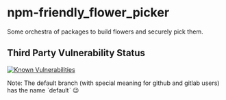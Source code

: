 # npm-friendly_flower_picker
Some orchestra of packages to build flowers and securely pick them.

## Third Party Vulnerability Status
[![Known Vulnerabilities](https://snyk.io/test/github/sthagen/npm-friendly_flower_picker/badge.svg?targetFile=package.json)](https://snyk.io/test/github/sthagen/npm-friendly_flower_picker?targetFile=package.json)

Note: The default branch (with special meaning for github and gitlab users) has the name ˋdefaultˋ :wink:
